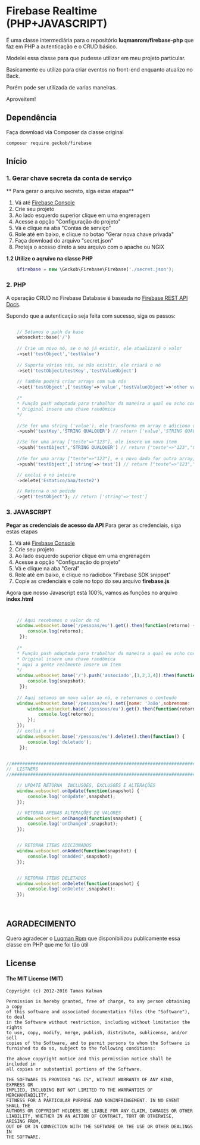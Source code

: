 # Firebase Realtime (PHP+JAVASCRIPT)

É uma classe intermediária para o repositório  **luqmanrom/firebase-php** que faz em PHP a autenticação e o CRUD básico.

Modelei essa classe para que pudesse utilizar em meu projeto particular.

Basicamente eu utilizo para criar eventos no front-end enquanto atualizo no Back.

Porém pode ser utilizada de varias maneiras.

Aproveitem! 

## Dependência

Faça download via Composer da classe original
```
composer require geckob/firebase
```

## Início


### 1. Gerar chave secreta da conta de serviço

** Para gerar o arquivo secreto, siga estas etapas**


1. Vá até [Firebase Console](https://console.firebase.google.com/)
2. Crie seu projeto
3. Ao lado esquerdo superior clique em uma engrenagem
4. Acesse a opção "Configuração do projeto"
5. Vá e clique na aba "Contas de serviço"
6. Role até em baixo, e clique no botao "Gerar nova chave privada"
7. Faça download do arquivo "secret.json"
8. Proteja o acesso direto a seu arquivo com o apache ou NGIX

**1.2 Utilize o aqruivo na classe PHP**
```php
    $firebase = new \Geckob\Firebase\Firebase('./secret.json');
```
### 2. PHP

A operação CRUD no Firebase Database é baseada no [Firebase REST API Docs](https://www.firebase.com/docs/rest-api.html).

Supondo que a autenticação seja feita com sucesso, siga os passos:

```php

	// Setamos o path da base
	websocket::base('/')
	
	// Crie um novo nó, se o nó já existir, ele atualizará o valor 
	->set('testObject','testValue')
	
	// Suporta vários nós, se não existir, ele criará o nó
	->set('testObject/testKey','testValueObject')
	
	// Também poderá criar arrays com sub nós
	->set('testObject',['testKey'=>'value','testValueObject'=>'other value'])

	/*
	* Função push adaptada para trabalhar da maneira a qual eu acho correta
	* Original insere uma chave randômica
	*/
	
	//Se for uma string ('value'), ele transforma em array e adiciona o valor
	->push('testKey','STRING QUALQUER') // return ['value','STRING QUALQUER']

	//Se for uma array ["teste"=>"123"], ele insere um novo item 
	->push('testObject','STRING QUALQUER') // return ["teste"=>"123","0"=>"STRING QUALQUER"]
	
	//Se for uma array ["teste"=>"123"], e o novo dado for outra array, ele insere um novo item 
	->push('testObject',['string'=>'test']) // return ["teste"=>"123","string"=>"test"]

	// exclui o nó inteiro
	->delete('Estatico/aaa/teste2')

	// Retorna o nó pedido
	->get('testObject'); // return ['string'=>'test']

```

### 3. JAVASCRIPT

**Pegar as credenciais de acesso da API**
Para gerar as credenciais, siga estas etapas

1. Vá até [Firebase Console](https://console.firebase.google.com/)
2. Crie seu projeto
3. Ao lado esquerdo superior clique em uma engrenagem
4. Acesse a opção "Configuração do projeto"
5. Vá e clique na aba "Geral"
6. Role até em baixo, e clique no radiobox "Firebase SDK snippet"
7. Copie as credenciais e cole no topo do seu arquivo **firebase.js**

Agora que nosso Javascript está 100%, vamos as funções no arquivo **index.html**

```javascript


    // Aqui recebemos o valor do nó
	window.websocket.base('/pessoas/eu').get().then(function(retorno) {
	 	console.log(retorno);
	 });
	 
    /*
	* Função push adaptada para trabalhar da maneira a qual eu acho correta
	* Original insere uma chave randômica
	* aqui a gente realmente insere um ítem 
	*/
	window.websocket.base('/').push('associado',[1,2,3,4]).then(function(snapshot) {
	 	console.log(snapshot);
	 });
	 
    // Aqui setamos um novo valor ao nó, e retornamos o conteudo
    window.websocket.base('/pessoas/eu').set({nome: 'João',sobrenome: 'Silva'}).then(function(retorno) {
    	window.websocket.base('/pessoas/eu').get().then(function(retorno) {
    		console.log(retorno);
    	});
    });
	// exclui o nó 
	window.websocket.base('/pessoas/eu').delete().then(function() {
	 	console.log('deletado');
	 });


//################################################################################
//  LISTNERS
//################################################################################

	// UPDATE RETORNA  INCLUSOES, EXCLUSOES E ALTERAÇÕES	
	window.websocket.onUpdate(function(snapshot) {
		console.log('onUpdate',snapshot);
	});

	// RETORNA APENAS ALTERAÇÕES DE VALORES
	window.websocket.onChanged(function(snapshot) {
		console.log('onChanged',snapshot);
	});


	// RETORNA ITENS ADICIONADOS
	window.websocket.onAdded(function(snapshot) {
		console.log('onAdded',snapshot);
	});


	// RETORNA ITENS DELETADOS
	window.websocket.onDelete(function(snapshot) {
		console.log('onDelete',snapshot);
	});

	

```

## AGRADECIMENTO

Quero agradecer o [Luqman Rom](https://github.com/luqmanrom) que disponibilizou publicamente essa classe em PHP que me foi tão útil


## License 

#### The MIT License (MIT)
```
Copyright (c) 2012-2016 Tamas Kalman

Permission is hereby granted, free of charge, to any person obtaining a copy
of this software and associated documentation files (the "Software"), to deal
in the Software without restriction, including without limitation the rights
to use, copy, modify, merge, publish, distribute, sublicense, and/or sell
copies of the Software, and to permit persons to whom the Software is
furnished to do so, subject to the following conditions:

The above copyright notice and this permission notice shall be included in
all copies or substantial portions of the Software.

THE SOFTWARE IS PROVIDED "AS IS", WITHOUT WARRANTY OF ANY KIND, EXPRESS OR
IMPLIED, INCLUDING BUT NOT LIMITED TO THE WARRANTIES OF MERCHANTABILITY,
FITNESS FOR A PARTICULAR PURPOSE AND NONINFRINGEMENT. IN NO EVENT SHALL THE
AUTHORS OR COPYRIGHT HOLDERS BE LIABLE FOR ANY CLAIM, DAMAGES OR OTHER
LIABILITY, WHETHER IN AN ACTION OF CONTRACT, TORT OR OTHERWISE, ARISING FROM,
OUT OF OR IN CONNECTION WITH THE SOFTWARE OR THE USE OR OTHER DEALINGS IN
THE SOFTWARE.
```	



